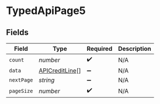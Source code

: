 # TypedApiPage5


## Fields

| Field                                                   | Type                                                    | Required                                                | Description                                             |
| ------------------------------------------------------- | ------------------------------------------------------- | ------------------------------------------------------- | ------------------------------------------------------- |
| `count`                                                 | *number*                                                | :heavy_check_mark:                                      | N/A                                                     |
| `data`                                                  | [APICreditLine](../../models/shared/apicreditline.md)[] | :heavy_minus_sign:                                      | N/A                                                     |
| `nextPage`                                              | *string*                                                | :heavy_minus_sign:                                      | N/A                                                     |
| `pageSize`                                              | *number*                                                | :heavy_check_mark:                                      | N/A                                                     |